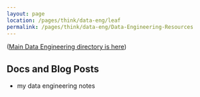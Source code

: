 ```yaml
---
layout: page
location: /pages/think/data-eng/leaf
permalink: /pages/think/data-eng/Data-Engineering-Resources
---
```


([Main Data Engineering directory is here](/pages/think/Data-Engineering))

## Docs and Blog Posts

- my data engineering notes

